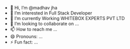 - 👋 Hi, I’m @madhav jha
- 👀 I’m interested in Full Stack Developer
- 🌱 I’m currently Working WHITEBOX EXPERTS PVT LTD 
- 💞️ I’m looking to collaborate on ...
- 📫 How to reach me ...
- 😄 Pronouns: ...
- ⚡ Fun fact: ...

<!---
rmadhavjha/rmadhavjha is a ✨ special ✨ repository because its `README.md` (this file) appears on your GitHub profile.
You can click the Preview link to take a look at your changes.
--->
